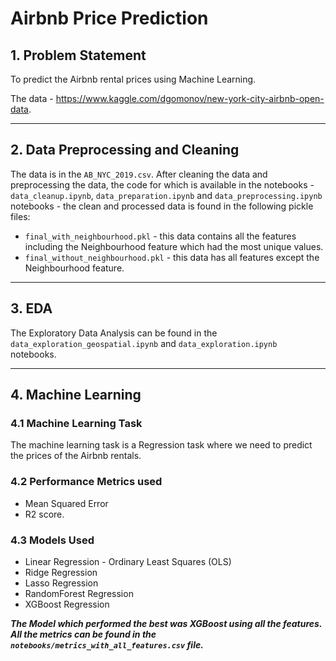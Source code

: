 # Airbnb Price Prediction

## 1. Problem Statement
To predict the Airbnb rental prices using Machine Learning.

The data - https://www.kaggle.com/dgomonov/new-york-city-airbnb-open-data.
***
## 2. Data Preprocessing and Cleaning

The data is in the `AB_NYC_2019.csv`. After cleaning the data and preprocessing the data, the code for which is available in the notebooks - `data_cleanup.ipynb`, `data_preparation.ipynb` and `data_preprocessing.ipynb` notebooks - the clean and processed data is found in the following pickle files:
- `final_with_neighbourhood.pkl` - this data contains all the features including the Neighbourhood feature which had the most unique values.
- `final_without_neighbourhood.pkl` - this data has all features except the Neighbourhood feature.
***
## 3. EDA
The Exploratory Data Analysis can be found in the `data_exploration_geospatial.ipynb` and `data_exploration.ipynb` notebooks. 
***
## 4. Machine Learning
### 4.1 Machine Learning Task 
The machine learning task is a Regression task where we need to predict the prices of the Airbnb rentals.

### 4.2 Performance Metrics used
- Mean Squared Error
- R2 score.
  
### 4.3 Models Used
- Linear Regression - Ordinary Least Squares (OLS)
- Ridge Regression
- Lasso Regression
- RandomForest Regression
- XGBoost Regression
  
***The Model which performed the best was XGBoost using all the features. All the metrics can be found in the `notebooks/metrics_with_all_features.csv` file.*** 